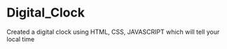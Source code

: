 # Digital_Clock
Created a digital clock using HTML, CSS, JAVASCRIPT which will tell your local time 
